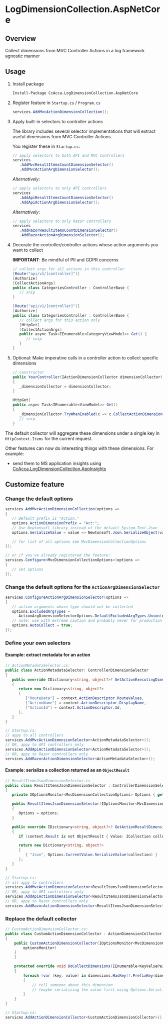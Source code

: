 # LogDimensionCollection.AspNetCore

## Overview

Collect dimensions from MVC Controller Actions in a log framework agnostic manner

## Usage

1. Install package

   ```cmd
   Install-Package CcAcca.LogDimensionCollection.AspNetCore
   ```

2. Register feature in `Startup.cs` / `Program.cs`

   ```c#
   services.AddMvcActionDimensionCollection();
   ```

3. Apply built-in selectors to controller actions

   The library includes several selector implementations that will extract useful dimensions from MVC Controller Actions.

   You register these in `Startup.cs`:

   ```c#
   // apply selectors to both API and MVC Controllers
   services
      .AddMvcResultItemsCountDimensionSelector()
      .AddMvcActionArgDimensionSelector();
   ```

   _Alternatively_:

   ```c#
   // apply selectors to only API controllers
   services
      .AddApiResultItemsCountDimensionSelector()
      .AddApiActionArgDimensionSelector();
   ```

   _Alternatively_:

   ```c#
   // apply selectors to only Razor controllers
   services
      .AddRazorResultItemsCountDimensionSelector()
      .AddRazorActionArgDimensionSelector();
   ```

4. Decorate the controller/controller actions whose action arguments you want to collect

   **IMPORTANT**: Be mindful of PII and GDPR concerns

   ```c#
   // collect args for all actions in this controller
   [Route("api/v1/[controller]")]
   [Authorize]
   [CollectActionArgs]
   public class CategoriesController : ControllerBase {
      // snip
   }
   ```

   ```c#
   [Route("api/v1/[controller]")]
   [Authorize]
   public class CategoriesController : ControllerBase {
      // collect args for this action only
      [HttpGet]
      [CollectActionArgs]
      public async Task<IEnumerable<CategoryViewModel>> Get() {
         // snip
      }
   }
   ```

5. Optional: Make imperative calls in a controller action to collect specific dimensions

   ```c#
   // constructor
   public YourController(IActionDimensionCollector dimensionCollector)
   {
      _dimensionCollector = dimensionCollector;
   }

   HttpGet]
   public async Task<IEnumerable<ViewModel>> Get()
   {
      _dimensionCollector.TryWhenEnabled(c => c.CollectActionDimension("Interesting", 7));
      // snip
   }
   ```

The default collector will aggregate these dimensions under a single key in `HttpContext.Items` for the current request.

Other features can now do interesting things with these dimensions. For example:

* send them to MS application insights using [CcAcca.LogDimensionCollection.AppInsights](https://www.nuget.org/packages/CcAcca.LogDimensionCollection.AppInsights/)

## Customize feature

### Change the default options

```c#
services.AddMvcActionDimensionCollection(options =>
{
   // Default prefix is "Action."
   options.ActionDimensionPrefix = "Act:";
   // Use Newtonsoft library instead of the default System.Text.Json
   options.SerializeValue = value => Newtonsoft.Json.SerializeObject(value);

   // for list of all options see MvcDimensionCollectionOptions
});

// or if you've already registered the feature:
services.Configure<MvcDimensionCollectionOptions>(options =>
{
   // set options
});
```

### Change the default options for the `ActionArgDimensionSelector`

```c#
services.ConfigureActionArgDimensionSelector(options =>
{
   // action arguments whose type should not be collected
   options.ExcludedArgTypes =
      ActionArgDimensionSelectorOptions.DefaultExcludedArgTypes.Union(new[] { typeof(UserProfile) }).ToList();
   // note: use with extreme caution and probably never for production workloads!
   options.AutoCollect = true;
});
```

### Define your own selectors

#### Example: extract metadata for an action

```c#
// ActionMetadataSelector.cs:
public class ActionMetadataSelector: ControllerDimensionSelector
{
   public override IDictionary<string, object?>? GetActionExecutingDimensions(ActionExecutingContext context)
   {
      return new Dictionary<string, object?>
      {
         ["RouteData"] = context.ActionDescriptor.RouteValues,
         ["ActionName"] = context.ActionDescriptor.DisplayName,
         ["ActionId"] = context.ActionDescriptor.Id,
      };
   }
}

// Startup.cs:
// appy to all controllers
services.AddMvcActionDimensionSelector<ActionMetadataSelector>();
// OR, appy to API controllers only
services.AddApiActionDimensionSelector<ActionMetadataSelector>();
// OR, appy to Razor controllers only
services.AddRazorActionDimensionSelector<ActionMetadataSelector>();
```

#### Example: serialize a collection returned as an `ObjectResult`

```c#
// ResultItemsJsonDimensionSelector.cs
public class ResultItemsJsonDimensionSelector : ControllerDimensionSelector
{
   private IOptionsMonitor<MvcDimensionCollectionOptions> Options { get; }

   public ResultItemsJsonDimensionSelector(IOptionsMonitor<MvcDimensionCollectionOptions> options)
   {
      Options = options;
   }

   public override IDictionary<string, object?>? GetActionResultDimensions(ResultExecutedContext context)
   {
      if (context.Result is not ObjectResult { Value: ICollection collection }) return null;

      return new Dictionary<string, object?>
      {
         { "Json", Options.CurrentValue.SerializeValue(collection) }
      };
   }
}

// Startup.cs:
// all appy to controllers
services.AddMvcActionDimensionSelector<ResultItemsJsonDimensionSelector>();
// OR, appy to API controllers only
services.AddApiActionDimensionSelector<ResultItemsJsonDimensionSelector>();
// OR, appy to Razor controllers only
services.AddRazorActionDimensionSelector<ResultItemsJsonDimensionSelector>();
```

### Replace the default collector

```c#
// CustomActionDimensionCollector.cs:
public class CustomActionDimensionCollector : ActionDimensionCollector
{
    public CustomActionDimensionCollector(IOptionsMonitor<MvcDimensionCollectionOptions> optionsMonitor) : base(
        optionsMonitor)
    {
    }

    protected override void DoCollectDimensions(IEnumerable<KeyValuePair<string, object?>>, string? dimensionPrefix)
    {
        foreach (var (key, value) in dimensions.HasKey().PrefixKey(dimensionPrefix))
        {
            // tell someone about this dimension
            // (maybe serializing the value first using Options.SerializeValue(value))
        }
    }
}

// Startup.cs:
services.AddActionDimensionCollector<CustomActionDimensionCollector>();
```
